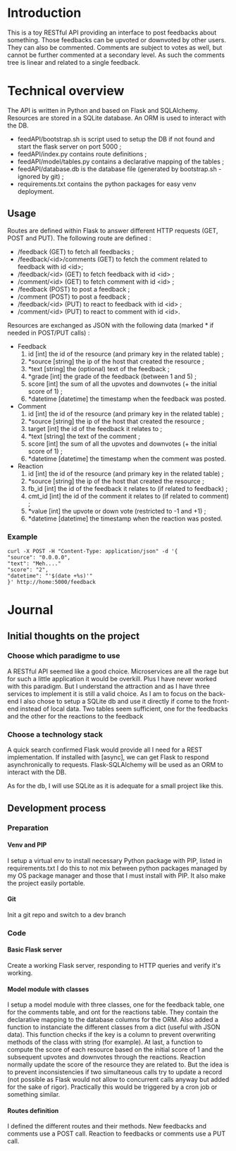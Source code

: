 # Introduction
This is a toy RESTful API providing an interface to post feedbacks about something.
Those feedbacks can be upvoted or downvoted by other users.
They can also be commented.
Comments are subject to votes as well, but cannot be further commented at a secondary level.
As such the comments tree is linear and related to a single feedback.

# Technical overview
The API is written in Python and based on Flask and SQLAlchemy.
Resources are stored in a SQLite database.
An ORM is used to interact with the DB.

* feedAPI/bootstrap.sh is script used to setup the DB if not found and start the flask server on port 5000 ;
* feedAPI/index.py contains route definitions ;
* feedAPI/model/tables.py contains a declarative mapping of the tables ;
* feedAPI/database.db is the database file (generated by bootstrap.sh - ignored by git) ;
* requirements.txt contains the python packages for easy venv deployment.

## Usage

Routes are defined within Flask to answer different HTTP requests (GET, POST and PUT).
The following route are defined :
* /feedback (GET) to fetch all feedbacks ;
* /feedback/\<id\>/comments (GET) to fetch the comment related to feedback with id \<id\>;
* /feedback/\<id\> (GET) to fetch feedback with id \<id\> ;
* /comment/\<id\> (GET) to fetch comment with id \<id\> ;
* /feedback (POST) to post a feedback ;
* /comment (POST) to post a feedback ;
* /feedback/\<id\> (PUT) to react to feedback with id \<id\> ;
* /comment/\<id\> (PUT) to react to comment with id \<id\>.

Resources are exchanged as JSON with the following data (marked * if needed in POST/PUT calls) :
* Feedback
    1. id [int] the id of the resource (and primary key in the related table) ;
    2. *source [string] the ip of the host that created the resource ;
    3. *text [string] the (optional) text of the feedback ;
    4. *grade [int] the grade of the feedback (between 1 and 5) ;
    5. score [int] the sum of all the upvotes and downvotes (+ the initial score of 1) ;
    6. *datetime [datetime] the timestamp when the feedback was posted.
* Comment
    1. id [int] the id of the resource (and primary key in the related table) ;
    2. *source [string] the ip of the host that created the resource ;
    3. target [int] the id of the feedback it relates to ;
    3. *text [string] the text of the comment ;
    5. score [int] the sum of all the upvotes and downvotes (+ the initial score of 1) ;
    6. *datetime [datetime] the timestamp when the comment was posted.
* Reaction
    1. id [int] the id of the resource (and primary key in the related table) ;
    2. *source [string] the ip of the host that created the resource ;
    3. fb_id [int] the id of the feedback it relates to (if related to feedback) ;
    3. cmt_id [int] the id of the comment it relates to (if related to comment) ;
    5. *value [int] the upvote or down vote (restricted to -1 and +1) ;
    6. *datetime [datetime] the timestamp when the reaction was posted.

### Example 
```
curl -X POST -H "Content-Type: application/json" -d '{
"source": "0.0.0.0",
"text": "Meh...."
"score": "2",
"datetime": "'$(date +%s)'"
}' http://home:5000/feedback
```

# Journal
## Initial thoughts on the project
### Choose which paradigme to use
A RESTful API seemed like a good choice.
Microservices are all the rage but for such a little application it would be overkill.
Plus I have never worked with this paradigm.
But I understand the attraction and as I have three services to implement it is still a valid choice.
As I am to focus on the back-end I also chose to setup a SQLite db and use it directly if come to the front-end instead of local data.
Two tables seem sufficient, one for the feedbacks and the other for the reactions to the feedback

### Choose a technology stack
A quick search confirmed Flask would provide all I need for a REST implementation.
If installed with [async], we can get Flask to respond asynchronically to requests.
Flask-SQLAlchemy will be used as an ORM to interact with the DB.

As for  the db, I will use SQLite as it is adequate for a small project like this.

## Development process
### Preparation
#### Venv and PIP
I setup a virtual env to install necessary Python package with PIP, listed in requirements.txt
I do this to not mix between python packages managed by my OS package manager and those that I must install with PIP.
It also make the project easily portable.
#### Git
Init a git repo and switch to a dev branch

### Code
#### Basic Flask server
Create a working Flask server, responding to HTTP queries and verify it's working.
#### Model module with classes
I setup a model module with three classes, one for the feedback table, one for the comments table, and ont for the reactions table.
They contain the declarative mapping to the database columns for the ORM. 
Also added a function to instanciate the different classes from a dict (useful with JSON data). This function checks if the key is a column to prevent overwriting methods of the class with string (for example).
At last, a function to compute the score of each resource based on the initial score of 1 and the subsequent upvotes and downvotes through the reactions.
Reaction normally update the score of the resource they are related to.
But the idea is to prevent inconsistencies if two simultaneous calls try to update a record (not possible as Flask would not allow to concurrent calls anyway but added for the sake of rigor).
Practically this would be triggered by a cron job or something similar.
#### Routes definition 
I defined the different routes and their methods.
New feedbacks and comments use a POST call.
Reaction to feedbacks or comments use a PUT call.
